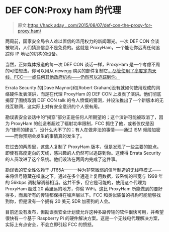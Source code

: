 # DEF CON:Proxy ham 的代理

> 原文:[https://hack aday . com/2015/08/07/def-con-the-proxy-for-proxy ham/](https://hackaday.com/2015/08/07/def-con-the-proxy-for-proxyham/)

两周前，国家安全局令人难以置信的滥用权力的新闻曝光。一次 DEF CON 会谈被取消，人们猜测信息不是免费的。这就是 ProxyHam，一个能让你远离任何追踪你 IP 地址的机构的设备。

当然，正如媒体报道的每一次 DEF CON 谈话一样，ProxyHam 是一个考虑不周的可怕想法。你可以用从 newegg 购买的部件复制它[，尽管使用了高度定向天线，FCC——或任何其他政府机构——仍然可以追踪到你。](http://hackaday.com/2015/07/14/how-to-build-a-proxyham-despite-a-cancelled-defcon-talk/)

Errata Security 的[Dave Maynor]和[Robert Graham]没有就如何使用现成的网络硬件发表演讲，而是在代理 ProxyHam 的 DEF CON 上发表了演讲。他们彻底揭穿了围绕取消 DEF CON talk 的令人愤慨的猜测，并设法推出了一个新版本的无线互联网，这实际上对有安全意识的个人很有用。

勘误表安全谈话中的“揭穿”部分正是任何人所期望的；这个演讲可能被取消了，因为 ProxyHam 的创造者超过了辐射功率限制，FCC 抓住了他，或者仅仅是因为“律师的建议”。没什么大不了的；有人在做非法的事情——通过 ISM 频段加密——而你预期会发生的事情真的发生了。

在过去的两周里，这些人复制了 ProxyHam 版本，但是发现了一些主要的缺点。即使有高度定向的天线，感兴趣的人仍然可以追踪到你。这使得 Errata Security 的人员改进了这个系统。他们设法在两周内完成了这件事。

勘误表的安全性依赖于 JT65A——一种为非常微弱的信号制造的无线电模式——来将信号隐藏在噪底之下。通过在多个通道上复用数据，该系统的带宽与 1999 年的 56kbps 调制解调器相当。这并不多，但它是可能的，使用这个代理为 ProxyHam 超过 20 英里远的地方，你偷 WiFi。这比 ProxyHam 所能做到的要好得多，而且所有的传输都保持在噪声层以下。FCC 和类似装备的机构可能能够找到你，但是没有一个拥有 20 美元 SDR 加密狗的人会。

目前还没有发布，但勘误表安全计划使允许这种多路传输的软件很快可用，并希望很快有一个基于 Raspberry Pi 的硬件解决方案。这是一个无线电代理解决方案，实际上有点安全，不会立即引起 FCC 的愤怒。